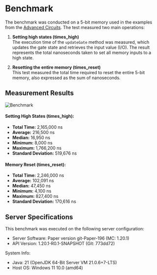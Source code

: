 # Benchmark

The benchmark was conducted on a 5-bit memory used in the examples from the [Advanced Circuits](tutorials/advanced-circuits.md). The test measured two main operations:

1. **Setting high states (times_high)**  
   The execution time of the `updateGate` method was measured, which updates the gate state and retrieves the input value (I/O). The result represents the total nanoseconds taken to set all memory inputs to a high state.

2. **Resetting the entire memory (times_reset)**  
   This test measured the total time required to reset the entire 5-bit memory, also expressed as the sum of nanoseconds.

## Measurement Results

![Benchmark](https://piotrmaciejbednarski.github.io/logicgates-docs/assets/benchmark.png)

#### Setting High States (times_high):
- **Total Time:** 2,165,000 ns  
- **Average:** 216,500 ns  
- **Median:** 16,950 ns  
- **Minimum:** 8,000 ns  
- **Maximum:** 1,766,200 ns  
- **Standard Deviation:** 519,676 ns  

#### Memory Reset (times_reset):
- **Total Time:** 2,246,000 ns  
- **Average:** 102,091 ns  
- **Median:** 47,450 ns  
- **Minimum:** 4,100 ns  
- **Maximum:** 827,400 ns  
- **Standard Deviation:** 170,616 ns

## Server Specifications  

This benchmark was executed on the following server configuration:  

- Server Software: Paper version git-Paper-196 (MC: 1.20.1)  
- API Version: 1.20.1-R0.1-SNAPSHOT (Git: 773dd72)  

System Info:

- Java: 21 (OpenJDK 64-Bit Server VM 21.0.6+7-LTS)  
- Host OS: Windows 11 10.0 (amd64)